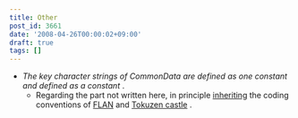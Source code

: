 ```yaml
---
title: Other
post_id: 3661
date: '2008-04-26T00:00:02+09:00'
draft: true
tags: []
---
```


*   _The key character strings of CommonData are defined as one constant and defined as a constant_ .
    *   Regarding the part not written here, in principle [inheriting](https://danmaq.com/!/thA/) the coding conventions of [FLAN](https://danmaq.com/tag/flan) and [Tokuzen castle](https://danmaq.com/!/thA/) .
